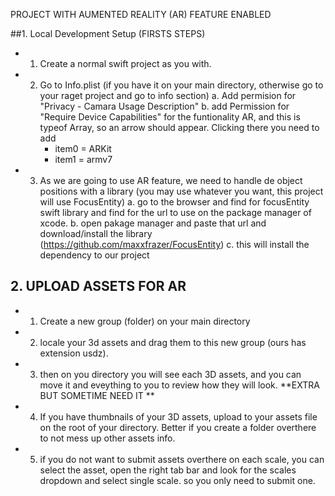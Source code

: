 PROJECT WITH AUMENTED REALITY (AR) FEATURE ENABLED

##1. Local Development Setup (FIRSTS STEPS)
   - 1. Create a normal swift project as you with. 
   - 2. Go to Info.plist (if you have it on your main directory, otherwise go to your raget project and go to info section)
      a. Add permision for "Privacy - Camara Usage Description"
      b. add Permission for "Require Device Capabilities" for the funtionality AR, and this is typeof Array, so an arrow should appear. Clicking there you need to add
         * item0 = ARKit
         * item1 = armv7
   - 3. As we are going to use AR feature, we need to handle de object positions with a library (you may use whatever you want, this project will use FocusEntity)
      a. go to the browser and find for focusEntity swift library and find for the url to use on the package manager of xcode. 
      b. open pakage manager and paste that url and download/install the library (https://github.com/maxxfrazer/FocusEntity)
      c. this will install the dependency to our project
      

## 2. UPLOAD ASSETS FOR AR
   - 1. Create a new group (folder) on your main directory 
   - 2. locale your 3d assets and drag them to this new group (ours has extension usdz). 
   - 3. then on you directory you will see each 3D assets, and you can move it and eveything to you to review how they will look. 
   **EXTRA BUT SOMETIME NEED IT **
   - 4. If you have thumbnails of your 3D assets, upload to your assets file on the root of your directory. Better if you create a folder overthere to not mess up other assets info. 
   - 5. if you do not want to submit assets overthere on each scale, you can select the asset, open the right tab bar and look for the scales dropdown and select single scale. so you only need to submit one. 
